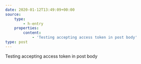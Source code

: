 ```yaml
---
date: 2020-01-12T13:49:09+00:00
source:
    type:
        - h-entry
    properties:
        content:
            - 'Testing accepting access token in post body'
type: post
---
```

Testing accepting access token in post body
